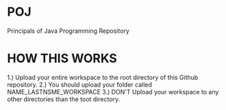 # POJ
Principals of Java Programming Repository

# HOW THIS WORKS
1.) Upload your entire workspace to the root directory of this Github repository.
2.) You should upload your folder called NAME_LASTNSME_WORKSPACE
3.) DON'T Upload your workspace to any other directories than the toot directory.
